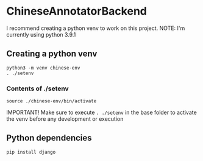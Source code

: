 # ChineseAnnotatorBackend


I recommend creating a python venv to work on this project.
NOTE: I'm currently using python 3.9.1


## Creating a python venv
```
python3 -m venv chinese-env
. ./setenv
```

### Contents of ./setenv

```
source ./chinese-env/bin/activate
```

IMPORTANT! Make sure to execute `. ./setenv` in the base folder to activate the venv before any development or execution

## Python dependencies
```
pip install django
```


